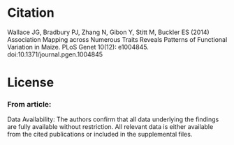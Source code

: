 # Citation
Wallace JG, Bradbury PJ, Zhang N, Gibon Y, Stitt M, Buckler ES 
(2014) Association Mapping across Numerous Traits Reveals Patterns 
of Functional Variation in Maize. PLoS Genet 10(12): e1004845. 
doi:10.1371/journal.pgen.1004845

# License 

### From article:
Data Availability: The authors confirm that all data underlying the findings
are fully available without restriction. All relevant data is either available
from the cited publications or included in the supplemental files.
